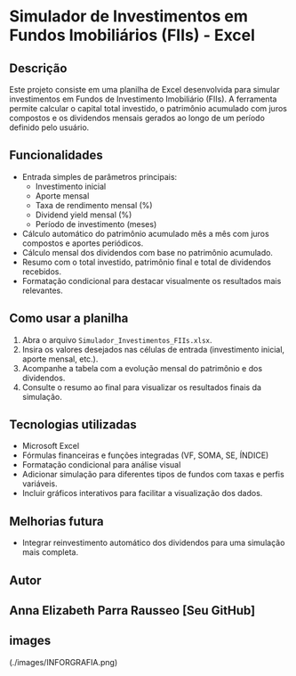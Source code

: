 # Simulador de Investimentos em Fundos Imobiliários (FIIs) - Excel
## Descrição
Este projeto consiste em uma planilha de Excel desenvolvida para simular investimentos em Fundos de Investimento Imobiliário (FIIs). A ferramenta permite calcular o capital total investido, o patrimônio acumulado com juros compostos e os dividendos mensais gerados ao longo de um período definido pelo usuário.
## Funcionalidades
- Entrada simples de parâmetros principais:
  - Investimento inicial  
  - Aporte mensal  
  - Taxa de rendimento mensal (%)  
  - Dividend yield mensal (%)  
  - Período de investimento (meses)  
- Cálculo automático do patrimônio acumulado mês a mês com juros compostos e aportes periódicos.  
- Cálculo mensal dos dividendos com base no patrimônio acumulado.  
- Resumo com o total investido, patrimônio final e total de dividendos recebidos.  
- Formatação condicional para destacar visualmente os resultados mais relevantes.
## Como usar a planilha
1. Abra o arquivo `Simulador_Investimentos_FIIs.xlsx`.  
2. Insira os valores desejados nas células de entrada (investimento inicial, aporte mensal, etc.).  
3. Acompanhe a tabela com a evolução mensal do patrimônio e dos dividendos.  
4. Consulte o resumo ao final para visualizar os resultados finais da simulação.
## Tecnologias utilizadas
- Microsoft Excel  
- Fórmulas financeiras e funções integradas (VF, SOMA, SE, ÍNDICE)  
- Formatação condicional para análise visual  
- Adicionar simulação para diferentes tipos de fundos com taxas e perfis variáveis.  
- Incluir gráficos interativos para facilitar a visualização dos dados.  
## Melhorias futura
- Integrar reinvestimento automático dos dividendos para uma simulação mais completa.
## Autor
Anna Elizabeth Parra Rausseo
[Seu GitHub]  
---
## images  
(./images/INFORGRAFIA.png)  

